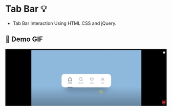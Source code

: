 # Tab Bar :bulb:  
- Tab Bar Interaction Using HTML CSS and jQuery.

## :camera_flash: Demo GIF
![Alt text](image.png)